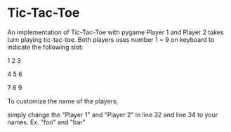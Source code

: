 # Tic-Tac-Toe
An implementation of Tic-Tac-Toe with pygame
Player 1 and Player 2 takes turn playing tic-tac-toe. 
Both players uses number 1 ~ 9 on keyboard to indicate the following slot:

1  2  3

4  5  6

7  8  9 

To customize the name of the players, 

simply change the "Player 1" and "Player 2" in line 32 and line 34 to your names. Ex. "foo" and "bar"
